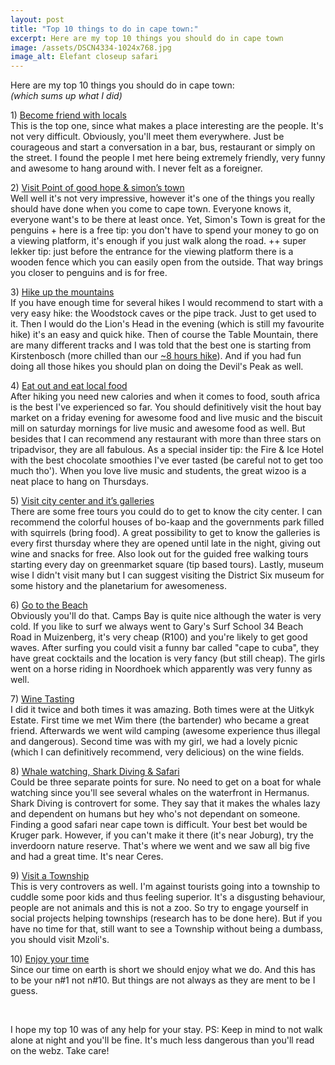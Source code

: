 ```yaml
---
layout: post
title: "Top 10 things to do in cape town:"
excerpt: Here are my top 10 things you should do in cape town
image: /assets/DSCN4334-1024x768.jpg
image_alt: Elefant closeup safari
---
```


<p>Here are my top 10 things you should do in cape town:<br />
<em>(which sums up what I did)</em></p>
<p>1) <a href="http://blog.thibaultjanbeyer.com/portfolio/all-good-things-come-to-an-end-cape-town-6/">Become friend with locals</a><br />
This is the top one, since what makes a place interesting are the people. It's not very difficult. Obviously, you'll meet them everywhere. Just be courageous and start a conversation in a bar, bus, restaurant or simply on the street. I found the people I met here being extremely friendly, very funny and awesome to hang around with. I never felt as a foreigner.</p>
<p>2) <a href="http://blog.thibaultjanbeyer.com/portfolio/tips-tricks-cape-town-5/">Visit Point of good hope &amp; simon’s town</a><br />
Well well it's not very impressive, however it's one of the things you really should have done when you come to cape town. Everyone knows it, everyone want's to be there at least once. Yet, Simon's Town is great for the penguins + here is a free tip: you don't have to spend your money to go on a viewing platform, it's enough if you just walk along the road. ++ super lekker tip: just before the entrance for the viewing platform there is a wooden fence which you can easily open from the outside. That way brings you closer to penguins and is for free.</p>
<p>3) <a href="http://blog.thibaultjanbeyer.com/portfolio/cape-town-4/">Hike up the mountains</a><br />
If you have enough time for several hikes I would recommend to start with a very easy hike: the Woodstock caves or the pipe track. Just to get used to it. Then I would do the Lion's Head in the evening (which is still my favourite hike) it's an easy and quick hike. Then of course the Table Mountain, there are many different tracks and I was told that the best one is starting from Kirstenbosch (more chilled than our <a href="http://blog.thibaultjanbeyer.com/portfolio/tips-tricks-cape-town-5/">~8 hours hike</a>). And if you had fun doing all those hikes you should plan on doing the Devil's Peak as well.</p>
<p>4) <a href="http://blog.thibaultjanbeyer.com/portfolio/cape-town-4/">Eat out and eat local food</a><br />
After hiking you need new calories and when it comes to food, south africa is the best I've experienced so far. You should definitively visit the hout bay market on a friday evening for awesome food and live music and the biscuit mill on saturday mornings for live music and awesome food as well. But besides that I can recommend any restaurant with more than three stars on tripadvisor, they are all fabulous. As a special insider tip: the Fire &amp; Ice Hotel with the best chocolate smoothies I've ever tasted (be careful not to get too much tho'). When you love live music and students, the great wizoo is a neat place to hang on Thursdays.</p>
<p>5) <a href="http://blog.thibaultjanbeyer.com/portfolio/cape-town-4/">Visit city center and it’s galleries</a><br />
There are some free tours you could do to get to know the city center. I can recommend the colorful houses of bo-kaap and the governments park filled with squirrels (bring food). A great possibility to get to know the galleries is every first thursday where they are opened until late in the night, giving out wine and snacks for free. Also look out for the guided free walking tours starting every day on greenmarket square (tip based tours). Lastly, museum wise I didn't visit many but I can suggest visiting the District Six museum for some history and the planetarium for awesomeness.</p>
<p>6) <a href="http://blog.thibaultjanbeyer.com/portfolio/setteling-in-cape-town-3/">Go to the Beach</a><br />
Obviously you'll do that. Camps Bay is quite nice although the water is very cold. If you like to surf we always went to Gary's Surf School 34 Beach Road in Muizenberg, it's very cheap (R100) and you're likely to get good waves. After surfing you could visit a funny bar called "cape to cuba", they have great cocktails and the location is very fancy (but still cheap). The girls went on a horse riding in Noordhoek which apparently was very funny as well.</p>
<p>7) <a href="http://blog.thibaultjanbeyer.com/portfolio/cape-town-4/">Wine Tasting</a><br />
I did it twice and both times it was amazing. Both times were at the Uitkyk Estate. First time we met Wim there (the bartender) who became a great friend. Afterwards we went wild camping (awesome experience thus illegal and dangerous). Second time was with my girl, we had a lovely picnic (which I can definitively recommend, very delicious) on the wine fields.</p>
<p>8) <a href="http://blog.thibaultjanbeyer.com/portfolio/tips-tricks-cape-town-5/">Whale watching, Shark Diving &amp; Safari</a><br />
Could be three separate points for sure. No need to get on a boat for whale watching since you'll see several whales on the waterfront in Hermanus. Shark Diving is controvert for some. They say that it makes the whales lazy and dependent on humans but hey who's not dependant on someone. Finding a good safari near cape town is difficult. Your best bet would be Kruger park. However, if you can't make it there (it's near Joburg), try the inverdoorn nature reserve. That's where we went and we saw all big five and had a great time. It's near Ceres.</p>
<p>9) <a href="http://blog.thibaultjanbeyer.com/portfolio/setteling-in-cape-town-3/">Visit a Township</a><br />
This is very controvers as well. I'm against tourists going into a township to cuddle some poor kids and thus feeling superior. It's a disgusting behaviour, people are not animals and this is not a zoo. So try to engage yourself in social projects helping townships (research has to be done here). But if you have no time for that, still want to see a Township without being a dumbass, you should visit Mzoli's.</p>
<p>10) <a href="http://blog.thibaultjanbeyer.com/portfolio/all-good-things-come-to-an-end-cape-town-6/">Enjoy your time</a><br />
Since our time on earth is short we should enjoy what we do. And this has to be your n#1 not n#10. But things are not always as they are ment to be I guess.</p>
<p>&nbsp;</p>
<p>I hope my top 10 was of any help for your stay. PS: Keep in mind to not walk alone at night and you'll be fine. It's much less dangerous than you'll read on the webz. Take care!</p>
